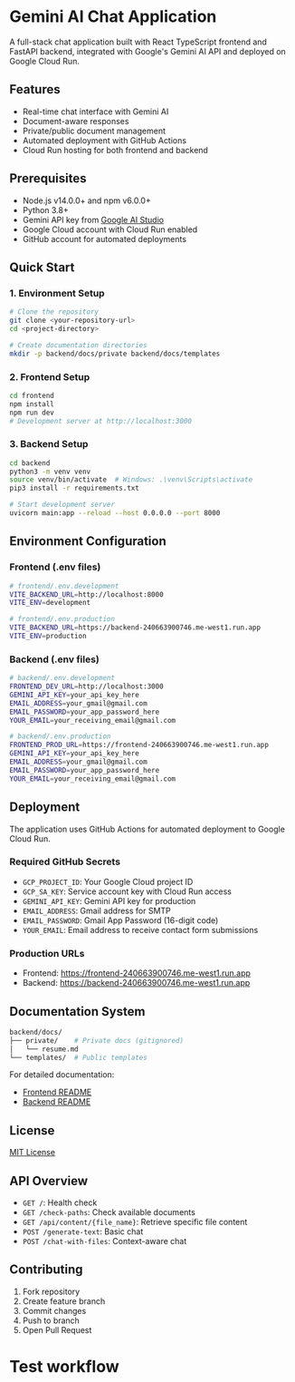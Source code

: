 # Gemini AI Chat Application

A full-stack chat application built with React TypeScript frontend and FastAPI backend, integrated with Google's Gemini AI API and deployed on Google Cloud Run.

## Features

-   Real-time chat interface with Gemini AI
-   Document-aware responses
-   Private/public document management
-   Automated deployment with GitHub Actions
-   Cloud Run hosting for both frontend and backend

## Prerequisites

-   Node.js v14.0.0+ and npm v6.0.0+
-   Python 3.8+
-   Gemini API key from [Google AI Studio](https://makersuite.google.com/app/apikey)
-   Google Cloud account with Cloud Run enabled
-   GitHub account for automated deployments

## Quick Start

### 1. Environment Setup

```bash
# Clone the repository
git clone <your-repository-url>
cd <project-directory>

# Create documentation directories
mkdir -p backend/docs/private backend/docs/templates
```

### 2. Frontend Setup

```bash
cd frontend
npm install
npm run dev
# Development server at http://localhost:3000
```

### 3. Backend Setup

```bash
cd backend
python3 -m venv venv
source venv/bin/activate  # Windows: .\venv\Scripts\activate
pip3 install -r requirements.txt

# Start development server
uvicorn main:app --reload --host 0.0.0.0 --port 8000
```

## Environment Configuration

### Frontend (.env files)

```bash
# frontend/.env.development
VITE_BACKEND_URL=http://localhost:8000
VITE_ENV=development

# frontend/.env.production
VITE_BACKEND_URL=https://backend-240663900746.me-west1.run.app
VITE_ENV=production
```

### Backend (.env files)

```bash
# backend/.env.development
FRONTEND_DEV_URL=http://localhost:3000
GEMINI_API_KEY=your_api_key_here
EMAIL_ADDRESS=your_gmail@gmail.com
EMAIL_PASSWORD=your_app_password_here
YOUR_EMAIL=your_receiving_email@gmail.com

# backend/.env.production
FRONTEND_PROD_URL=https://frontend-240663900746.me-west1.run.app
GEMINI_API_KEY=your_api_key_here
EMAIL_ADDRESS=your_gmail@gmail.com
EMAIL_PASSWORD=your_app_password_here
YOUR_EMAIL=your_receiving_email@gmail.com
```

## Deployment

The application uses GitHub Actions for automated deployment to Google Cloud Run.

### Required GitHub Secrets

-   `GCP_PROJECT_ID`: Your Google Cloud project ID
-   `GCP_SA_KEY`: Service account key with Cloud Run access
-   `GEMINI_API_KEY`: Gemini API key for production
-   `EMAIL_ADDRESS`: Gmail address for SMTP
-   `EMAIL_PASSWORD`: Gmail App Password (16-digit code)
-   `YOUR_EMAIL`: Email address to receive contact form submissions

### Production URLs

-   Frontend: https://frontend-240663900746.me-west1.run.app
-   Backend: https://backend-240663900746.me-west1.run.app

## Documentation System

```bash
backend/docs/
├── private/    # Private docs (gitignored)
│   └── resume.md
└── templates/  # Public templates
```

For detailed documentation:

-   [Frontend README](frontend/README.md)
-   [Backend README](backend/README.md)

## License

[MIT License](LICENSE)

## API Overview

-   `GET /`: Health check
-   `GET /check-paths`: Check available documents
-   `GET /api/content/{file_name}`: Retrieve specific file content
-   `POST /generate-text`: Basic chat
-   `POST /chat-with-files`: Context-aware chat

## Contributing

1. Fork repository
2. Create feature branch
3. Commit changes
4. Push to branch
5. Open Pull Request

# Test workflow
